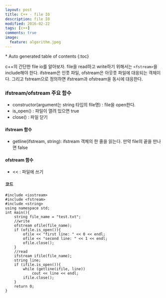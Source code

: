 ```yaml
---
layout: post
title: C++ - file IO
description: file IO
modified: 2016-02-22
tags: [c++]
comments: true
image:
  feature: algorithm.jpeg
---
```


<section id="table-of-contents" class="toc">
<div id="drawer" markdown="1">
*  Auto generated table of contents
{:toc}
</div>
</section><!-- /#table-of-contents -->


c++의 간단한 file io를 알아보자. file을 read하고 write하기 위해서는 `<fstream>`을 include해야 한다. 
ifstream은 인풋 파일, ofstream은 아웃풋 파일에 대응되는 객체이다. 그리고 fstream으로 정의하면 ifstream과 ofstream을 동시에 대응한다. 

### ifstream/ofstream 주요 함수

- constructor(argument는 string 타입의 file명) : file을 open한다. 
- is_open() : 파일이 열려 있으면 true
- close() : 파일 닫기

#### ifstream 함수

- getline(ifstream, string): ifstream 객체의 한 줄을 읽는다. 만약 file의 끝을 만나면 false

#### ofstream 함수

- << : 파일에 쓰기 

#### 코드

```
#include <iostream>
#include <fstream>
#include <string>
using namespace std;
int main(){
	string file_name = "test.txt";
	//write
	ofstream ofile(file_name);
	if (ofile.is_open()){
		ofile << "first line: " << 0 << endl;
		ofile << "second line: " << 1 << endl;
		ofile.close();
	}
	//read
	ifstream ifile(file_name);
	string line;
	if (ifile.is_open()){
		while (getline(ifile, line))
			cout << line << endl;
		ifile.close();
	}
	return 0;
}
``` 
